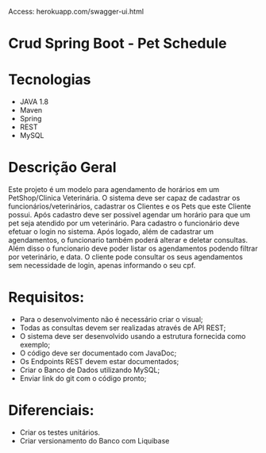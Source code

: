Access: herokuapp.com/swagger-ui.html
# Crud Spring Boot - Pet Schedule

# Tecnologias
- JAVA 1.8
- Maven
- Spring 
- REST
- MySQL

# Descrição Geral
 Este projeto é um modelo para agendamento de horários em um PetShop/Clinica Veterinária.
 O sistema deve ser capaz de cadastrar os funcionários/veterinários, cadastrar os Clientes 
 e os Pets que este Cliente possui. Após cadastro deve ser possivel agendar um horário para 
 que um pet seja atendido por um veterinário.
 Para cadastro o funcionário deve efetuar o login no sistema. Após logado, além de 
 cadastrar um agendamentos, o funcionario também poderá alterar e deletar consultas. 
 Além disso o funcionario deve poder listar os agendamentos podendo filtrar por veterinário, 
 e data. 
 O cliente pode consultar os seus agendamentos sem necessidade de login, apenas informando 
 o seu cpf. 

# Requisitos:
   * Para o desenvolvimento não é necessário criar o visual;
   * Todas as consultas devem ser realizadas através de API REST; 
   * O sistema deve ser desenvolvido usando a estrutura fornecida como exemplo;
   * O código deve ser documentado com JavaDoc;
   * Os Endpoints REST devem estar documentados;
   * Criar o Banco de Dados utilizando MySQL;
   * Enviar link do git com o código pronto;

# Diferenciais:
   * Criar os testes unitários.  
   * Criar versionamento do Banco com Liquibase

   

